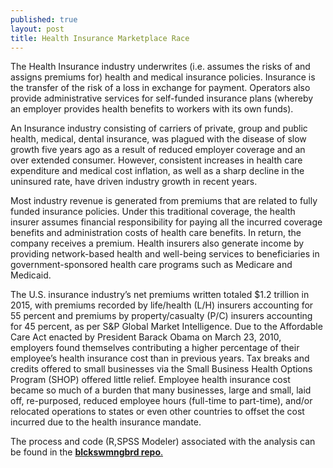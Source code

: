 ```yaml
---
published: true
layout: post
title: Health Insurance Marketplace Race
---
```



The Health Insurance industry underwrites (i.e. assumes the risks of and assigns premiums for) health and medical insurance policies. Insurance is the transfer of the risk of a loss in exchange for payment. Operators also provide administrative services for self-funded insurance plans (whereby an employer provides health benefits to workers with its own funds). 

An Insurance industry consisting of carriers of private, group and public health, medical, dental insurance, was plagued with the disease of slow growth five years ago as a result of reduced employer coverage and an over extended consumer. However, consistent increases in health care expenditure and medical cost inflation, as well as a sharp decline in the uninsured rate, have driven industry growth in recent years.

Most industry revenue is generated from premiums that are related to fully funded insurance policies. Under this traditional coverage, the health insurer assumes financial responsibility for paying all the incurred coverage benefits and administration costs of health care benefits. In return, the company receives a premium. Health insurers also generate income by providing network-based health and well-being services to beneficiaries in government-sponsored health care programs such as Medicare and Medicaid.

The U.S. insurance industry’s net premiums written totaled $1.2 trillion in 2015, with premiums recorded by life/health (L/H) insurers accounting for 55 percent and premiums by property/casualty (P/C) insurers accounting for 45 percent, as per S&P Global Market Intelligence. 
Due to the Affordable Care Act enacted by President Barack Obama on March 23, 2010, employers found themselves contributing a higher percentage of their employee’s health insurance cost than in previous years. Tax breaks and credits offered to small businesses via the Small Business Health Options Program (SHOP) offered little relief. Employee health insurance cost became so much of a burden that many businesses, large and small, laid off, re-purposed, reduced employee hours (full-time to part-time), and/or relocated operations to states or even other countries to offset the cost incurred due to the health insurance mandate.   


The process and code (R,SPSS Modeler) associated with the analysis can be found in the [**blckswmngbrd repo**.](https://github.com/blckswmngbrd/Obamacare-Benefit-Analysis)
